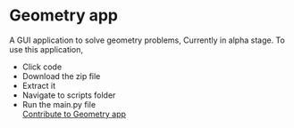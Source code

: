 # Geometry app
A GUI application to solve geometry problems, Currently in alpha stage.
To use this application,
 - Click code
 - Download the zip file
 - Extract it
 - Navigate to scripts folder
 - Run the main.py file  
[Contribute to Geometry app](https://github.com/Jothin-kumar/Geometry-app/blob/master/CONTRIBUTING.md)
